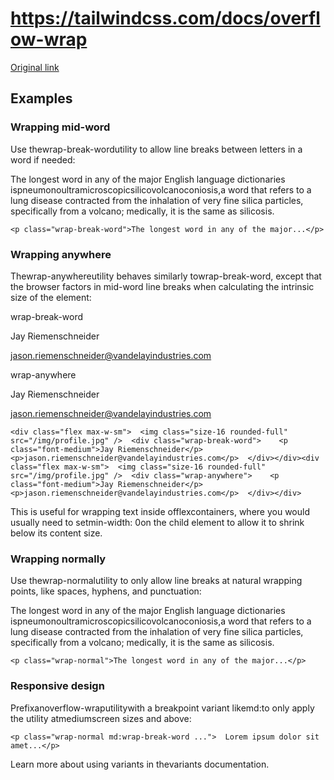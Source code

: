 # https://tailwindcss.com/docs/overflow-wrap

[Original link](https://tailwindcss.com/docs/overflow-wrap)

## Examples

### Wrapping mid-word

Use thewrap-break-wordutility to allow line breaks between letters in a word if needed:

The longest word in any of the major English language dictionaries ispneumonoultramicroscopicsilicovolcanoconiosis,a word that refers to a lung disease contracted from the inhalation of very fine silica particles, specifically from a volcano; medically, it is the same as silicosis.

```
<p class="wrap-break-word">The longest word in any of the major...</p>
```

### Wrapping anywhere

Thewrap-anywhereutility behaves similarly towrap-break-word, except that the browser factors in mid-word line breaks when calculating the intrinsic size of the element:

wrap-break-word

Jay Riemenschneider

jason.riemenschneider@vandelayindustries.com

wrap-anywhere

Jay Riemenschneider

jason.riemenschneider@vandelayindustries.com

```
<div class="flex max-w-sm">  <img class="size-16 rounded-full" src="/img/profile.jpg" />  <div class="wrap-break-word">    <p class="font-medium">Jay Riemenschneider</p>    <p>jason.riemenschneider@vandelayindustries.com</p>  </div></div><div class="flex max-w-sm">  <img class="size-16 rounded-full" src="/img/profile.jpg" />  <div class="wrap-anywhere">    <p class="font-medium">Jay Riemenschneider</p>    <p>jason.riemenschneider@vandelayindustries.com</p>  </div></div>
```

This is useful for wrapping text inside offlexcontainers, where you would usually need to setmin-width: 0on the child element to allow it to shrink below its content size.

### Wrapping normally

Use thewrap-normalutility to only allow line breaks at natural wrapping points, like spaces, hyphens, and punctuation:

The longest word in any of the major English language dictionaries ispneumonoultramicroscopicsilicovolcanoconiosis,a word that refers to a lung disease contracted from the inhalation of very fine silica particles, specifically from a volcano; medically, it is the same as silicosis.

```
<p class="wrap-normal">The longest word in any of the major...</p>
```

### Responsive design

Prefixanoverflow-wraputilitywith a breakpoint variant likemd:to only apply the utility atmediumscreen sizes and above:

```
<p class="wrap-normal md:wrap-break-word ...">  Lorem ipsum dolor sit amet...</p>
```

Learn more about using variants in thevariants documentation.
